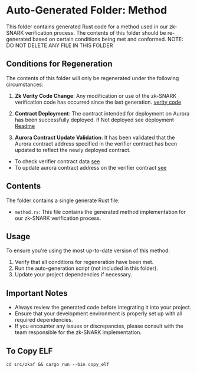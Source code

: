 # Auto-Generated Folder: Method

This folder contains generated Rust code for a method used in our zk-SNARK verification process. The contents of this folder should be re-generated based on certain conditions being met and conformed.
NOTE: DO NOT DELETE ANY FILE IN THIS FOLDER

## Conditions for Regeneration

The contents of this folder will only be regenerated under the following circumstances:

1. **Zk Verity Code Change**: Any modification or use of the zk-SNARK verification code has occurred since the last generation. [verity code](../../../zkaf/methods/guest/src/bin/verify.rs)

2. **Contract Deployment**: The contract intended for deployment on Aurora has been successfully deployed. if Not deployed see deployment [Readme](../../../zkaf/deployment-guide.md)

3. **Aurora Contract Update Validation**: It has been validated that the Aurora contract address specified in the verifier contract has been updated to reflect the newly deployed contract.
 - To check verifier contract data [see](../../../contracts/verifier/contract/scripts/get_contract_data.sh)
 - To update aurora contract address on the verifier contract [see](../../../contracts/verifier/contract/scripts/set_verifier.sh)

## Contents

The folder contains a single generate Rust file:

- `method.rs`: This file contains the generated method implementation for our zk-SNARK verification process.


## Usage

To ensure you're using the most up-to-date version of this method:

1. Verify that all conditions for regeneration have been met.
2. Run the auto-generation script (not included in this folder).
3. Update your project dependencies if necessary.

## Important Notes

- Always review the generated code before integrating it into your project.
- Ensure that your development environment is properly set up with all required dependencies.
- If you encounter any issues or discrepancies, please consult with the team responsible for the zk-SNARK implementation.

## To Copy ELF
```
cd src/zkaf && cargo run --bin copy_elf
```
